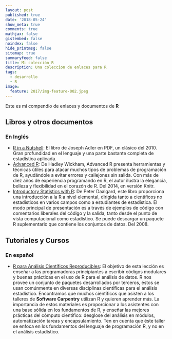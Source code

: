 ```yaml
---
layout: post
published: true
date: '2018-05-24'
show_meta: true
comments: true
mathjax: false
gistembed: false
noindex: false
hide_printmsg: false
sitemap: true
summaryfeed: false
title: Mi colección R
description: Una coleccion de enlaces para R
tags:
  - desarrollo
  - R
image:
  feature: 2017/img-feature-002.jpeg
---
```

Este es mi compendio de enlaces y documentos de **R**

## Libros y otros documentos

### En Inglés

+ [R in a Nutshell](https://visualization.sites.clemson.edu/reu/resources/RText.pdf): El libro de Joseph Adler en PDF, un clásico del 2010. Gran profundidad en el lenguaje y una parte bastante completa de estadística aplicada.
+ [Advanced R](http://adv-r.had.co.nz/): De Hadley Wickham, Advanced R presenta herramientas y técnicas útiles para atacar muchos tipos de problemas de programación de R, ayudándole a evitar errores y callejones sin salida. Con más de diez años de experiencia programando en R, el autor ilustra la elegancia, belleza y flexibilidad en el corazón de R. Del 2014, en versión Knitr.
+ [Introductory Statistics with R](http://www.academia.dk/BiologiskAntropologi/Epidemiologi/PDF/Introductory_Statistics_with_R__2nd_ed.pdf): De Peter Daalgard, este libro proporciona una introducción a la R a nivel elemental, dirigida tanto a científicos no estadísticos en varios campos como a estudiantes de estadística. El modo principal de presentación es a través de ejemplos de código con comentarios liberales del código y la salida, tanto desde el punto de vista computacional como estadístico. Se puede descargar un paquete R suplementario que contiene los conjuntos de datos. Del 2008.

## Tutoriales y Cursos

### En español

+ [R para Análisis Científicos Reproducibles](https://swcarpentry.github.io/r-novice-gapminder-es/):
El objetivo de esta lección es enseñar a las programadoras principiantes a
escribir códigos modulares y buenas prácticas en el uso de R para el análisis de
datos. R nos provee un conjunto de paquetes desarrollados por terceros, éstos se
usan comúnmente en diversas disciplinas científicas para el análisis
estadístico. Encontramos que muchos científicos que asisten a los talleres de
**Software Carpentry** utilizan R y quieren aprender más. La importancia de estos
materiales es proporcionar a los asistentes con una base sólida en los
fundamentos de R, y enseñar las mejores prácticas del cómputo científico:
desglose del análisis en módulos, automatización tareas y encapsulamiento. Ten
en cuenta que éste taller se enfoca en los fundamentos del lenguaje de
programación R, y no en el análisis estadístico.
